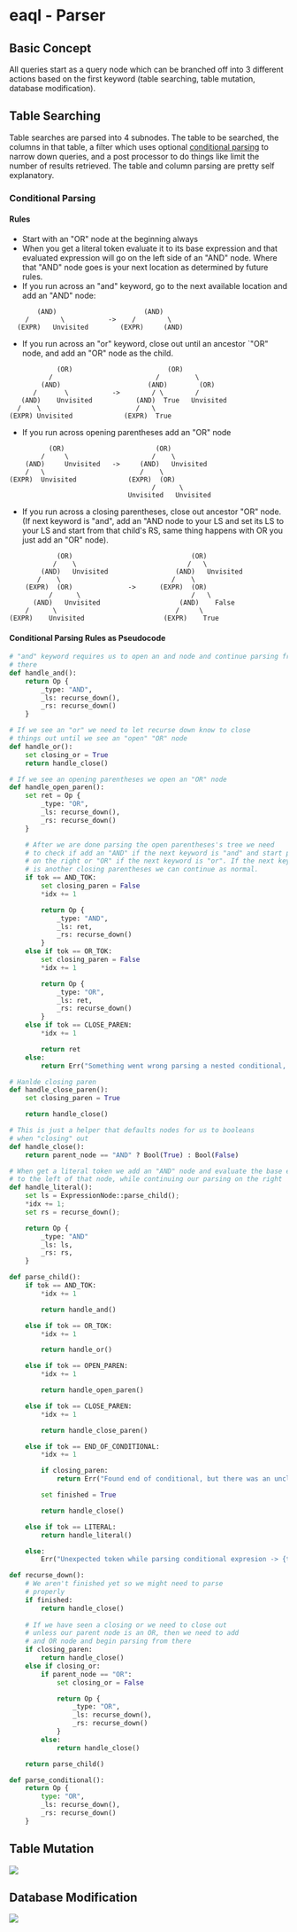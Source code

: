 # eaql - Parser
## Basic Concept
All queries start as a query node which can be branched off into 3 different actions based on the first keyword (table searching, table mutation, database modification).

## Table Searching
Table searches are parsed into 4 subnodes. The table to be searched, the columns in that table, a filter which uses optional [conditional parsing](#conditional-parsing) to narrow down queries, and a post processor to do things like limit the number of results retrieved. The table and column parsing are pretty self explanatory.

### Conditional Parsing
#### Rules
- Start with an "OR" node at the beginning always
- When you get a literal token evaluate it to its base expression and that evaluated expression will go on the left side of an "AND" node. Where that "AND" node goes is your next location as determined by future rules.
- If you run across an "and" keyword, go to the next available location and add an "AND" node:
```
       (AND)                      (AND)
    /        \           ->    /        \
  (EXPR)   Unvisited        (EXPR)     (AND)
```
- If you run across an "or" keyword, close out until an ancestor `"OR" node, and add an "OR" node as the child.
```
            (OR)                        (OR)
          /                          /         \
        (AND)                      (AND)        (OR)
      /       \           ->        / \        /
   (AND)    Unvisited           (AND)  True   Unvisited
  /    \                        /   \
(EXPR) Unvisited             (EXPR)  True
```
- If you run across opening parentheses add an "OR" node
```
          (OR)                       (OR)
        /     \                     /    \
    (AND)     Unvisited   ->     (AND)   Unvisited
    /   \                        /    \
(EXPR)  Unvisited             (EXPR)  (OR)
                                    /      \
                              Unvisited   Unvisited
```
- If you run across a closing parentheses, close out ancestor "OR" node. (If next keyword is "and", add an "AND node to your LS and set its LS to your LS and start from that child's RS, same thing happens with OR you just add an "OR" node).
```
            (OR)                              (OR)    
           /    \                            /   \
        (AND)   Unvisited                 (AND)   Unvisited
       /    \                            /    \
    (EXPR)  (OR)              ->      (EXPR)  (OR)
          /      \                            /   \
      (AND)   Unvisited                    (AND)    False
    /      \                              /     \
(EXPR)    Unvisited                    (EXPR)    True
```

#### Conditional Parsing Rules as Pseudocode
```python
# "and" keyword requires us to open an and node and continue parsing from
# there
def handle_and():
    return Op {
        _type: "AND",
        _ls: recurse_down(),
        _rs: recurse_down()
    }

# If we see an "or" we need to let recurse down know to close
# things out until we see an "open" "OR" node
def handle_or():
    set closing_or = True
    return handle_close()

# If we see an opening parentheses we open an "OR" node
def handle_open_paren():
    set ret = Op {
        _type: "OR",
        _ls: recurse_down(),
        _rs: recurse_down()
    }

    # After we are done parsing the open parentheses's tree we need
    # to check if add an "AND" if the next keyword is "and" and start parsing
    # on the right or "OR" if the next keyword is "or". If the next keyword
    # is another closing parentheses we can continue as normal.
    if tok == AND_TOK:
        set closing_paren = False
        *idx += 1

        return Op {
            _type: "AND",
            _ls: ret,
            _rs: recurse_down()
        }
    else if tok == OR_TOK:
        set closing_paren = False
        *idx += 1    

        return Op {
            _type: "OR",
            _ls: ret,
            _rs: recurse_down()
        }
    else if tok == CLOSE_PAREN:
        *idx += 1

        return ret
    else:
        return Err("Something went wrong parsing a nested conditional, expected a closing parentheses, 'and' or 'or', but got '{token}' instead.")

# Hanlde closing paren
def handle_close_paren():
    set closing_paren = True

    return handle_close()

# This is just a helper that defaults nodes for us to booleans
# when "closing" out
def handle_close():
    return parent_node == "AND" ? Bool(True) : Bool(False)

# When get a literal token we add an "AND" node and evaluate the base expression
# to the left of that node, while continuing our parsing on the right
def handle_literal():
    set ls = ExpressionNode::parse_child();
    *idx += 1;
    set rs = recurse_down();

    return Op {
        _type: "AND"
        _ls: ls,
        _rs: rs,
    }

def parse_child():
    if tok == AND_TOK:
        *idx += 1

        return handle_and()

    else if tok == OR_TOK:
        *idx += 1

        return handle_or()

    else if tok == OPEN_PAREN:
        *idx += 1

        return handle_open_paren()

    else if tok == CLOSE_PAREN:
        *idx += 1

        return handle_close_paren()

    else if tok == END_OF_CONDITIONAL:
        *idx += 1

        if closing_paren:
            return Err("Found end of conditional, but there was an unclosed parentheses!")

        set finished = True

        return handle_close()

    else if tok == LITERAL:
        return handle_literal()

    else:
        Err("Unexpected token while parsing conditional expresion -> {token}")

def recurse_down():
    # We aren't finished yet so we might need to parse
    # properly
    if finished:
        return handle_close()
    
    # If we have seen a closing or we need to close out
    # unless our parent node is an OR, then we need to add
    # and OR node and begin parsing from there
    if closing_paren:
        return handle_close()
    else if closing_or:
        if parent_node == "OR":
            set closing_or = False

            return Op {
                _type: "OR",
                _ls: recurse_down(),
                _rs: recurse_down()
            }
        else:
            return handle_close()

    return parse_child()

def parse_conditional():
    return Op {
        type: "OR",
        _ls: recurse_down(),
        _rs: recurse_down()
    }
```

## Table Mutation
![](../images/utils/under_construction.png)

## Database Modification
![](../images/utils/under_construction.png)